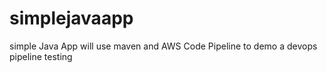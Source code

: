 # simplejavaapp
simple Java App will use maven and AWS Code Pipeline to demo a devops pipeline
testing

